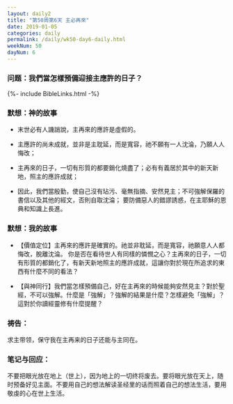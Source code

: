 ```yaml
---
layout: daily2
title: "第50周第6天 主必再來"
date: 2019-01-05
categories: daily
permalink: /daily/wk50-day6-daily.html
weekNum: 50
dayNum: 6
---
```


### 问题：我們當怎樣預備迎接主應許的日子？

{%- include BibleLinks.html -%}

### 默想：神的故事 
+ 末世必有人譏誚說，主再來的應許是虛假的。

+ 主應許的尚未成就，並非是主耽延，而是寬容，祂不願有一人沈淪，乃願人人悔改；

+ 主再來的日子，一切有形質的都要銷化燒盡了；必有有義居於其中的新天新地，照主的應許成就；

+ 因此，我們當殷勤，使自己沒有玷污、毫無指摘、安然見主；不可強解保羅的書信以及其他的經文，否則自取沈淪；
要防備惡人的錯謬誘惑，在主耶穌的恩典和知識上長進。

### 默想：我的故事
+ 【價值定位】主再來的應許是確實的。祂並非耽延，而是寬容，祂願意人人都悔改，脫離沈淪。
你是否在看待世人有同樣的憐憫之心？主再來的日子，一切有形質的都銷化了，有新天新地照主的應許成就，這讓你對於現在所追求的東西有什麼不同的看法？

+ 【與神同行】我們當怎樣預備自己，好在主再來的時候能夠安然見主？對於聖經，不可以強解。什麼是「強解」？強解的結果是什麼？怎樣避免「強解」？
這對於你讀經靈修有什麼提醒？

### 祷告：

求主带领，保守我在主再来的日子还能与主同在。

### 笔记与回应：

不要把眼光放在地上（世上），因为地上的一切终将废去。要将眼光放在天上，随时预备好见主面。不要用自己的想法解读圣经里的话而照着自己的想法生活，要用敬虔的心在世上生活。